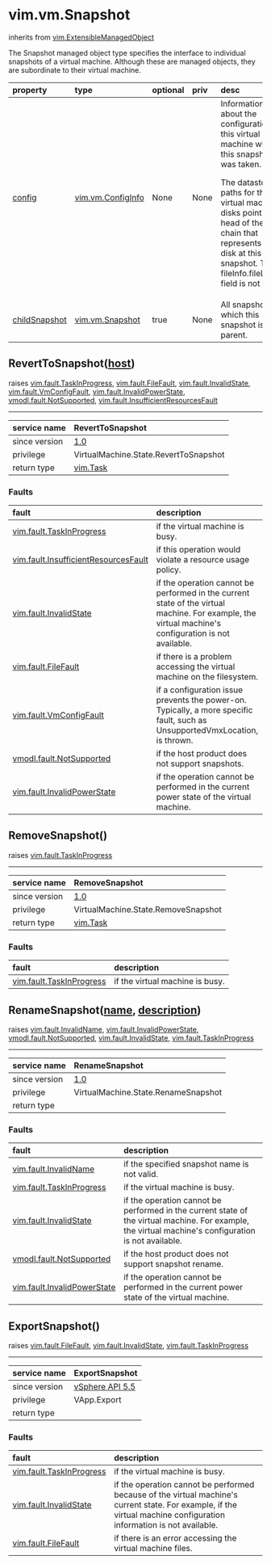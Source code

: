 vim.vm.Snapshot
===============
inherits from [vim.ExtensibleManagedObject](vim.ExtensibleManagedObject.md "vim.ExtensibleManagedObject")


The Snapshot managed object type specifies the interface to individual snapshots   of a virtual machine. Although these are managed objects, they are subordinate to    their virtual machine.

| property | type | optional | priv | desc |
|:---------|:-----|:---------|:-----|:-----|
| <a href='config'>config</a> | [vim.vm.ConfigInfo](vim.vm.ConfigInfo.md "vim.vm.ConfigInfo") | None | None | Information about the configuration of this virtual machine when this snapshot was    taken.   <p>   The datastore paths for the virtual machine disks point to the head of the disk    chain that represents the disk at this given snapshot. The fileInfo.fileLayout    field is not set.   <p> |
| <a href='childSnapshot'>childSnapshot</a> | [vim.vm.Snapshot](vim.vm.Snapshot.md "vim.vm.Snapshot") | true | None | All snapshots for which this snapshot is the parent. |


RevertToSnapshot([host](vim.HostSystem.md "vim.HostSystem"))
------------------------------------------------------------
 raises [vim.fault.TaskInProgress](vim.fault.TaskInProgress.md "vim.fault.TaskInProgress"), [vim.fault.FileFault](vim.fault.FileFault.md "vim.fault.FileFault"), [vim.fault.InvalidState](vim.fault.InvalidState.md "vim.fault.InvalidState"), [vim.fault.VmConfigFault](vim.fault.VmConfigFault.md "vim.fault.VmConfigFault"), [vim.fault.InvalidPowerState](vim.fault.InvalidPowerState.md "vim.fault.InvalidPowerState"), [vmodl.fault.NotSupported](vmodl.fault.NotSupported.md "vmodl.fault.NotSupported"), [vim.fault.InsufficientResourcesFault](vim.fault.InsufficientResourcesFault.md "vim.fault.InsufficientResourcesFault")

---
| service name | RevertToSnapshot |
|:--|:--|
| since version | [1.0](vim.version.md#None) |
| privilege    | VirtualMachine.State.RevertToSnapshot |
| return type | [vim.Task](vim.Task.md "vim.Task") |
### Faults
| fault | description |
|:------|:------------|
| [vim.fault.TaskInProgress](vim.fault.TaskInProgress.md "vim.fault.TaskInProgress") | if the virtual machine is busy. |
| [vim.fault.InsufficientResourcesFault](vim.fault.InsufficientResourcesFault.md "vim.fault.InsufficientResourcesFault") | if this operation would violate a resource           usage policy. |
| [vim.fault.InvalidState](vim.fault.InvalidState.md "vim.fault.InvalidState") | if the operation cannot be performed in the current state           of the virtual machine. For example, the virtual machine's configuration            is not available. |
| [vim.fault.FileFault](vim.fault.FileFault.md "vim.fault.FileFault") | if there is a problem accessing the virtual machine on the           filesystem. |
| [vim.fault.VmConfigFault](vim.fault.VmConfigFault.md "vim.fault.VmConfigFault") | if a configuration issue prevents the power-on. Typically, a            more specific fault, such as UnsupportedVmxLocation, is thrown. |
| [vmodl.fault.NotSupported](vmodl.fault.NotSupported.md "vmodl.fault.NotSupported") | if the host product does not support snapshots. |
| [vim.fault.InvalidPowerState](vim.fault.InvalidPowerState.md "vim.fault.InvalidPowerState") | if the operation cannot be performed in the current           power state of the virtual machine. |




RemoveSnapshot()
----------------
 raises [vim.fault.TaskInProgress](vim.fault.TaskInProgress.md "vim.fault.TaskInProgress")

---
| service name | RemoveSnapshot |
|:--|:--|
| since version | [1.0](vim.version.md#None) |
| privilege    | VirtualMachine.State.RemoveSnapshot |
| return type | [vim.Task](vim.Task.md "vim.Task") |
### Faults
| fault | description |
|:------|:------------|
| [vim.fault.TaskInProgress](vim.fault.TaskInProgress.md "vim.fault.TaskInProgress") | if the virtual machine is busy. |




RenameSnapshot([name](#string "string"), [description](#string "string"))
-------------------------------------------------------------------------
 raises [vim.fault.InvalidName](vim.fault.InvalidName.md "vim.fault.InvalidName"), [vim.fault.InvalidPowerState](vim.fault.InvalidPowerState.md "vim.fault.InvalidPowerState"), [vmodl.fault.NotSupported](vmodl.fault.NotSupported.md "vmodl.fault.NotSupported"), [vim.fault.InvalidState](vim.fault.InvalidState.md "vim.fault.InvalidState"), [vim.fault.TaskInProgress](vim.fault.TaskInProgress.md "vim.fault.TaskInProgress")

---
| service name | RenameSnapshot |
|:--|:--|
| since version | [1.0](vim.version.md#None) |
| privilege    | VirtualMachine.State.RenameSnapshot |
| return type |  |
### Faults
| fault | description |
|:------|:------------|
| [vim.fault.InvalidName](vim.fault.InvalidName.md "vim.fault.InvalidName") | if the specified snapshot name is not valid. |
| [vim.fault.TaskInProgress](vim.fault.TaskInProgress.md "vim.fault.TaskInProgress") | if the virtual machine is busy. |
| [vim.fault.InvalidState](vim.fault.InvalidState.md "vim.fault.InvalidState") | if the operation cannot be performed in the current state           of the virtual machine. For example, the virtual machine's configuration            is not available. |
| [vmodl.fault.NotSupported](vmodl.fault.NotSupported.md "vmodl.fault.NotSupported") | if the host product does not support snapshot rename. |
| [vim.fault.InvalidPowerState](vim.fault.InvalidPowerState.md "vim.fault.InvalidPowerState") | if the operation cannot be performed in the current           power state of the virtual machine. |




ExportSnapshot()
----------------
 raises [vim.fault.FileFault](vim.fault.FileFault.md "vim.fault.FileFault"), [vim.fault.InvalidState](vim.fault.InvalidState.md "vim.fault.InvalidState"), [vim.fault.TaskInProgress](vim.fault.TaskInProgress.md "vim.fault.TaskInProgress")

---
| service name | ExportSnapshot |
|:--|:--|
| since version | [vSphere API 5.5](vim.version.md#None) |
| privilege    | VApp.Export |
| return type |  |
### Faults
| fault | description |
|:------|:------------|
| [vim.fault.TaskInProgress](vim.fault.TaskInProgress.md "vim.fault.TaskInProgress") | if the virtual machine is busy. |
| [vim.fault.InvalidState](vim.fault.InvalidState.md "vim.fault.InvalidState") | if the operation cannot be performed because of the          virtual machine's current state. For example, if the virtual machine          configuration information is not available. |
| [vim.fault.FileFault](vim.fault.FileFault.md "vim.fault.FileFault") | if there is an error accessing the virtual machine files. |




